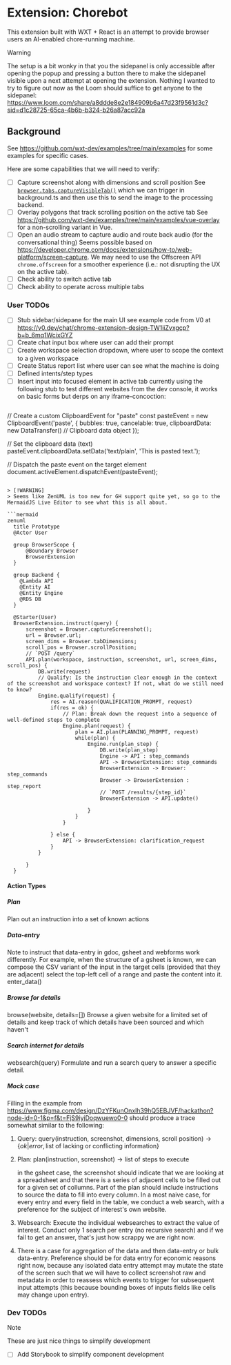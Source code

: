 # Extension: Chorebot

This extension built with WXT + React is an attempt to provide browser users an AI-enabled chore-running machine.

> [!WARNING]
> The setup is a bit wonky in that you the sidepanel is only accessible after opening the popup and pressing a button there to make the sidepanel visible upon a next attempt at opening the extension. Nothing I wanted to try to figure out now as the Loom should suffice to get anyone to the sidepanel: https://www.loom.com/share/a8ddde8e2e184909b6a47d23f9561d3c?sid=d1c28725-65ca-4b6b-b324-b26a87acc92a

## Background

See https://github.com/wxt-dev/examples/tree/main/examples for some examples for specific cases.

Here are some capabilities that we will need to verify:
- [ ] Capture screenshot along with dimensions and scroll position
  See [`browser.tabs.captureVisibleTab()`](https://github.com/wxt-dev/examples/blob/main/examples/active-tab-screenshot/entrypoints/background.ts#L6C44-L6C51) which we can trigger in background.ts and then use this to send the image to the processing backend.
- [ ] Overlay polygons that track scrolling position on the active tab
  See https://github.com/wxt-dev/examples/tree/main/examples/vue-overlay for a non-scrolling variant in Vue.
- [ ] Open an audio stream to capture audio and route back audio (for the conversational thing)
  Seems possible based on https://developer.chrome.com/docs/extensions/how-to/web-platform/screen-capture. We may need to use the Offscreen API `chrome.offscreen` for a smoother experience (i.e.: not disrupting the UX on the active tab).
- [ ] Check ability to switch active tab
- [ ] Check ability to operate across multiple tabs

### User TODOs

- [ ] Stub sidebar/sidepane for the main UI
  see example code from V0 at https://v0.dev/chat/chrome-extension-design-TW1iiZvxgcp?b=b_6mq1WcixGYZ
- [ ] Create chat input box where user can add their prompt
- [ ] Create workspace selection dropdown, where user to scope the context to a given workspace
- [ ] Create Status report list where user can see what the machine is doing
- [ ] Defined intents/step types
- [ ] Insert input into focused element in active tab
  currently using the following stub to test different websites from the dev console, it works on basic forms but derps on any iframe-concoction:
  ```javascript
// Create a custom ClipboardEvent for "paste"
const pasteEvent = new ClipboardEvent('paste', {
  bubbles: true,
  cancelable: true,
  clipboardData: new DataTransfer() // Clipboard data object
});

// Set the clipboard data (text)
pasteEvent.clipboardData.setData('text/plain', 'This is pasted text.');

// Dispatch the paste event on the target element
document.activeElement.dispatchEvent(pasteEvent);
  ```

> [!WARNING]
> Seems like ZenUML is too new for GH support quite yet, so go to the MermaidJS Live Editor to see what this is all about.

```mermaid
zenuml
    title Prototype
    @Actor User

    group BrowserScope {
        @Boundary Browser
        BrowserExtension
    }
    
    group Backend {
      @Lambda API
      @Entity AI
      @Entity Engine
      @RDS DB
    }

    @Starter(User)
    BrowserExtension.instruct(query) {
        screenshot = Browser.captureScreenshot();
        url = Browser.url;
        screen_dims = Browser.tabDimensions;
        scroll_pos = Browser.scrollPosition;
        // `POST /query`
        API.plan(workspace, instruction, screenshot, url, screen_dims, scroll_pos) {
            DB.write(request)
            // Qualify: Is the instruction clear enough in the context of the screenshot and workspace context? If not, what do we still need to know?
            Engine.qualify(request) {
                res = AI.reason(QUALIFICATION_PROMPT, request)
                if(res = ok) {
                    // Plan: Break down the request into a sequence of well-defined steps to complete
                    Engine.plan(request) {
                        plan = AI.plan(PLANNING_PROMPT, request)
                        while(plan) {
                            Engine.run(plan_step) {
                                DB.write(plan_step)
                                Engine -> API : step_commands
                                API -> BrowserExtension: step_commands
                                BrowserExtension -> Browser: step_commands
                                Browser -> BrowserExtension : step_report
                                // `POST /results/{step_id}`
                                BrowserExtension -> API.update()
                                
                            }
                        }
                    }
                    
                } else {
                    API -> BrowserExtension: clarification_request
                }
            }
            
        }
    }
```

#### Action Types
##### Plan
Plan out an instruction into a set of known actions
##### Data-entry
Note to instruct that data-entry in gdoc, gsheet and webforms work differently. For example, when the structure of a gsheet is known, we can compose the CSV variant of the input in the target cells (provided that they are adjacent) select the top-left cell of a range and paste the content into it.
$\text{enter_data()}$
##### Browse for details
$\text{browse(website, details=[])}$
Browse a given website for a limited set of details and keep track of which details have been sourced and which haven't
##### Search internet for details
$\text{websearch(query)}$
Formulate and run a search query to answer a specific detail.

##### Mock case

Filling in the example from https://www.figma.com/design/DzYFKunOnxlh39hQ5EBJVF/hackathon?node-id=0-1&p=f&t=FjS9iyjDoqwuewo0-0 should produce a trace somewhat similar to the following:
1. Query: $\text{query(instruction, screenshot, dimensions, scroll position)} \to \{ ok | error, \text{list of lacking or conflicting information}\}$
2. Plan: $\text{plan(instruction, screenshot)} \to \text{list of steps to execute}$

   in the gsheet case, the screenshot should indicate that we are looking at a spreadsheet and that there is a series of adjacent cells to be filled out for a given set of collumns. Part of the plan should include instructions to source the data to fill into every column. In a most naive case, for every entry and every field in the table, we conduct a web search, with a preference for the subject of interest's own website.
3. Websearch: Execute the individual websearches to extract the value of interest. Conduct only 1 search per entry (no recursive search) and if we fail to get an answer, that's just how scrappy we are right now.
4. There is a case for aggregation of the data and then data-entry or bulk data-entry. Preference should be for data entry for economic reasons right now, because any isolated data entry attempt may mutate the state of the screen such that we will have to collect screenshot raw and metadata in order to reassess which events to trigger for subsequent input attempts (this because bounding boxes of inputs fields like cells may change upon entry).

### Dev TODOs

> [!NOTE]
> These are just nice things to simplify development

- [ ] Add Storybook to simplify component development